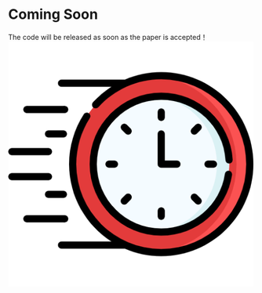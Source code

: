 # Coming Soon
 The code will be released as soon as the paper is accepted！
<img width="500" height="500" alt="comingsoon" src="https://github.com/Dai-LiZhen/DCTP/blob/main/favicon.png">
